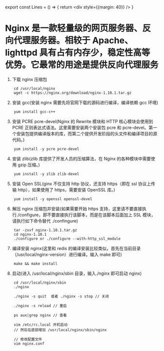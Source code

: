 export const Lines = () => {
return <div style={{margin: 40}} />
}

# Nginx 是一款轻量级的**网页服务器、反向代理服务器**。相较于 Apache、lighttpd 具有占有内存少，稳定性高等优势。它最常的用途是提供反向代理服务

1. 下载 nginx 压缩包

```shell
    cd /usr/local/nginx
    wget -c https://nginx.org/download/nginx-1.10.1.tar.gz
```

<Lines />

2. 安装 gcc(安装 nginx 需要先将官网下载的源码进行编译，编译依赖 gcc 环境)

```shell
    yum install gcc-c++
```

<Lines />

3. 安装 PCRE pcre-devel(Nginx 的 Rewrite 模块和 HTTP 核心模块会使用到 PCRE 正则表达式语法。这里需要安装两个安装包 pcre 和 pcre-devel。第一个安装包提供编译版本的库，而第二个提供开发阶段的头文件和编译项目的源代码。)

```shell
    yum install -y pcre pcre-devel
```

<Lines />

4. 安装 zlib(zlib 库提供了开发人员的压缩算法，在 Nginx 的各种模块中需要使用 gzip 压缩。)

```shell
    yum install -y zlib zlib-devel
```

<Lines />

5. 安装 Open SSL(ginx 不仅支持 http 协议，还支持 https（即在 ssl 协议上传输 http），如果使用了 https，需要安装 OpenSSL 库。)

```shell
    yum install -y openssl openssl-devel
```

<Lines />

6. 解压 nginx 压缩包并安装(如果需要开始 https 支持，这里请不要直接执行./configure，即不要直接执行该脚本，而是在该脚本后面加上 SSL 模块，请执行如下命令替代 ./confingure)

```shell
    tar -zxvf nginx-1.10.1.tar.gz
    cd nginx-1.10.1
    ./configure or ./configure --with-http_ssl_module
```

<Lines />

7. 编译安装 nginx(这里和 redis 的编译安装比较类似，首先在当前目录（/usr/local/nginx-version）进行编译。输入 make 即可)

```shell
    make && make install
```

<Lines />

8. 启动(进入 /usr/local/nginx/sbin 目录，输入./nginx 即可启动 nginx)

```shell
    cd /usr/local/nginx/sbin
    ./nginx

    ./nginx -s quit  或者 ./nginx -s stop // 关闭

    ./nginx -s reload // 重启

    ps aux|grep nginx // 查看

    vim /etc/rc.local 开机启动
    // 然后在底部增加 /usr/local/nginx/sbin/nginx

    // 修改配置文件
    vim nginx.conf
```
